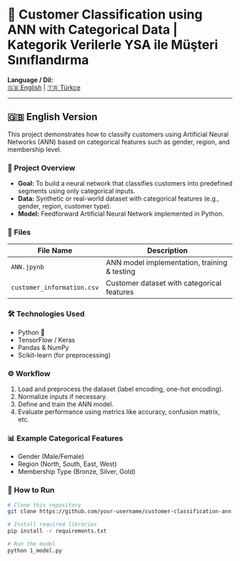 # 🧠 Customer Classification using ANN with Categorical Data | Kategorik Verilerle YSA ile Müşteri Sınıflandırma

**Language / Dil:**  
[🇬🇧 English](#-english-version) | [🇹🇷 Türkçe](#-türkçe-sürüm)

---

## 🇬🇧 English Version

This project demonstrates how to classify customers using Artificial Neural Networks (ANN) based on categorical features such as gender, region, and membership level.

### 📌 Project Overview

- **Goal:** To build a neural network that classifies customers into predefined segments using only categorical inputs.
- **Data:** Synthetic or real-world dataset with categorical features (e.g., gender, region, customer type).
- **Model:** Feedforward Artificial Neural Network implemented in Python.

### 📂 Files

| File Name       | Description                                  |
|----------------|----------------------------------------------|
| `ANN.jpynb`    | ANN model implementation, training & testing |
| `customer_information.csv` | Customer dataset with categorical features   |

### 🛠️ Technologies Used

- Python 🐍  
- TensorFlow / Keras  
- Pandas & NumPy  
- Scikit-learn (for preprocessing)

### ⚙️ Workflow

1. Load and preprocess the dataset (label encoding, one-hot encoding).
2. Normalize inputs if necessary.
3. Define and train the ANN model.
4. Evaluate performance using metrics like accuracy, confusion matrix, etc.

### 📊 Example Categorical Features

- Gender (Male/Female)
- Region (North, South, East, West)
- Membership Type (Bronze, Silver, Gold)

### 🚀 How to Run

```bash
# Clone this repository
git clone https://github.com/your-username/customer-classification-ann

# Install required libraries
pip install -r requirements.txt

# Run the model
python 1_model.py
